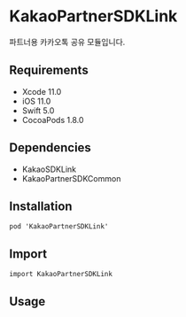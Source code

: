 # KakaoPartnerSDKLink

파트너용 카카오톡 공유 모듈입니다.

## Requirements
- Xcode 11.0
- iOS 11.0
- Swift 5.0
- CocoaPods 1.8.0

## Dependencies
- KakaoSDKLink
- KakaoPartnerSDKCommon

## Installation
```
pod 'KakaoPartnerSDKLink'
```

## Import
```
import KakaoPartnerSDKLink
```

## Usage